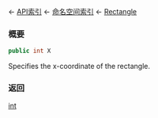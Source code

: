 ← [API索引](Api-Index) ← [命名空间索引](Namespace-Index) ← [Rectangle](VRageMath.Rectangle)

### 概要

```csharp
public int X
```

Specifies the x-coordinate of the rectangle.

### 返回

[int](https://docs.microsoft.com/en-us/dotnet/api/System.Int32?view=netframework-4.6)

